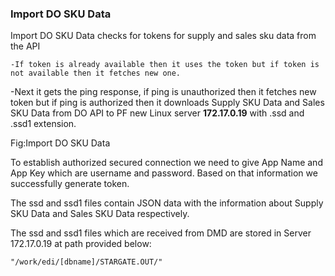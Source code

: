 ### Import DO SKU Data

Import DO SKU Data checks for tokens for supply and sales sku data from the API

```
-If token is already available then it uses the token but if token is not available then it fetches new one.
```

-Next it gets the ping response, if ping is unauthorized then it fetches new token but if ping is authorized then it downloads Supply SKU Data and Sales SKU Data from DO API to PF new Linux server **172.17.0.19** with .ssd and .ssd1 extension.

Fig:Import DO SKU Data

To establish authorized secured connection we need to give App Name and App Key which are username and password. Based on that information we successfully generate token.

The ssd and ssd1 files contain JSON data with the information about Supply SKU Data and Sales SKU Data respectively.

The ssd and ssd1 files which are received from DMD are stored in Server 172.17.0.19 at path provided below:

```
"/work/edi/[dbname]/STARGATE.OUT/"
```



